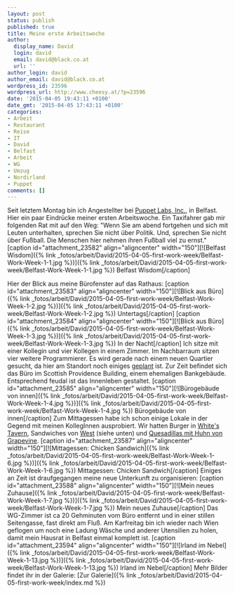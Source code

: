 ```yaml
---
layout: post
status: publish
published: true
title: Meine erste Arbeitswoche
author:
  display_name: David
  login: david
  email: david@black.co.at
  url: ''
author_login: david
author_email: david@black.co.at
wordpress_id: 23596
wordpress_url: http://www.cheesy.at/?p=23596
date: '2015-04-05 19:43:11 +0100'
date_gmt: '2015-04-05 17:43:11 +0100'
categories:
- Arbeit
- Restaurant
- Reise
- IT
- David
- Belfast
- Arbeit
- WG
- Umzug
- Nordirland
- Puppet
comments: []
---
```

Seit letztem Montag bin ich Angestellter bei [Puppet Labs, Inc.](https://puppetlabs.com/), in Belfast. Hier ein paar Eindrücke meiner ersten Arbeitswoche.
Ein Taxifahrer gab mir folgenden Rat mit auf den Weg: "Wenn Sie am abend fortgehen und sich mit Leuten unterhalten, sprechen Sie nicht über Politik. Und, sprechen Sie nicht über Fußball. Die Menschen hier nehmen ihren Fußball viel zu ernst."
[caption id="attachment\_23582" align="aligncenter" width="150"][![Belfast Wisdom]({% link _fotos/arbeit/David/2015-04-05-first-work-week/Belfast-Work-Week-1-1.jpg %})]({% link _fotos/arbeit/David/2015-04-05-first-work-week/Belfast-Work-Week-1-1.jpg %}) Belfast Wisdom[/caption]
<!--more-->
Hier der Blick aus meine Bürofenster auf das Rathaus:
[caption id="attachment\_23583" align="aligncenter" width="150"][![Blick aus Büro]({% link _fotos/arbeit/David/2015-04-05-first-work-week/Belfast-Work-Week-1-2.jpg %})]({% link _fotos/arbeit/David/2015-04-05-first-work-week/Belfast-Work-Week-1-2.jpg %}) Untertags[/caption]
[caption id="attachment\_23584" align="aligncenter" width="150"][![Blick aus Büro]({% link _fotos/arbeit/David/2015-04-05-first-work-week/Belfast-Work-Week-1-3.jpg %})]({% link _fotos/arbeit/David/2015-04-05-first-work-week/Belfast-Work-Week-1-3.jpg %}) In der Nacht[/caption]
Ich sitze mit einer Kollegin und vier Kollegen in einem Zimmer. Im Nachbarraum sitzen vier weitere Programmierer. Es wird gerade nach einem neuen Quartier gesucht, da hier am Standort noch einiges [geplant](http://www.bbc.com/news/uk-northern-ireland-29285697) ist. Zur Zeit befindet sich das Büro im Scottish Providence Building, einem ehemaligen Bankgebäude. Entsprechend feudal ist das Innenleben gestaltet.
[caption id="attachment\_23585" align="aligncenter" width="150"][![Bürogebäude von innen]({% link _fotos/arbeit/David/2015-04-05-first-work-week/Belfast-Work-Week-1-4.jpg %})]({% link _fotos/arbeit/David/2015-04-05-first-work-week/Belfast-Work-Week-1-4.jpg %}) Bürogebäude von innen[/caption]
Zum Mittagessen habe ich schon einige Lokale in der Gegend mit meinen KollegInnen ausprobiert. Wir hatten Burger in [White's Tavern](http://www.yelp.co.uk/biz/whites-tavern-belfast), Sandwiches von [West](http://www.tripadvisor.co.uk/Restaurant_Review-g186470-d2456250-Reviews-West_Cafe-Belfast_Northern_Ireland.html) (siehe unten) und [Quesadillas mit Huhn von Grapevine](https://www.facebook.com/GrapevineFood/photos/a.719371414813354.1073741826.252831944800639/805858096164685/?type=1&theater).
[caption id="attachment\_23587" align="aligncenter" width="150"][![Mittagessen: Chicken Sandwich]({% link _fotos/arbeit/David/2015-04-05-first-work-week/Belfast-Work-Week-1-6.jpg %})]({% link _fotos/arbeit/David/2015-04-05-first-work-week/Belfast-Work-Week-1-6.jpg %}) Mittagessen: Chicken Sandwich[/caption]
Einiges an Zeit ist draufgegangen meine neue Unterkunft zu organisieren:
[caption id="attachment\_23588" align="aligncenter" width="150"][![Mein neues Zuhause]({% link _fotos/arbeit/David/2015-04-05-first-work-week/Belfast-Work-Week-1-7.jpg %})]({% link _fotos/arbeit/David/2015-04-05-first-work-week/Belfast-Work-Week-1-7.jpg %}) Mein neues Zuhause[/caption]
Das WG-Zimmer ist ca 20 Gehminuten vom Büro entfernt und in einer stillen Seitengasse, fast direkt am Fluß.
Am Karfreitag bin ich wieder nach Wien geflogen um noch eine Ladung Wäsche und anderer Utensilien zu holen, damit mein Hausrat in Belfast einmal komplett ist.
[caption id="attachment\_23594" align="aligncenter" width="150"][![Irland im Nebel]({% link _fotos/arbeit/David/2015-04-05-first-work-week/Belfast-Work-Week-1-13.jpg %})]({% link _fotos/arbeit/David/2015-04-05-first-work-week/Belfast-Work-Week-1-13.jpg %}) Irland im Nebel[/caption]
Mehr Bilder findet ihr in der Galerie:
[Zur Galerie]({% link _fotos/arbeit/David/2015-04-05-first-work-week/index.md %})
